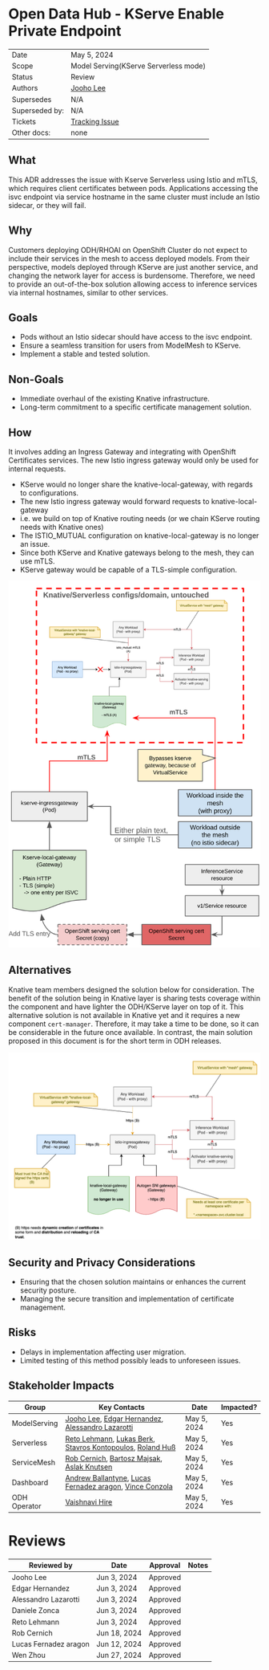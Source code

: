 # Open Data Hub - KServe Enable Private Endpoint 

|                |                                                                  |
| -------------- | ---------------------------------------------------------------- |
| Date           | May 5, 2024                                                      |
| Scope          | Model Serving(KServe Serverless mode)                            |
| Status         | Review                                                           |
| Authors        | [Jooho Lee](@JOOHO)                                              |
| Supersedes     | N/A                                                              |
| Superseded by: | N/A                                                              |
| Tickets        | [Tracking Issue](https://issues.redhat.com/browse/RHOAIENG-7918) |
| Other docs:    | none                                                             |


## What
This ADR addresses the issue with Kserve Serverless using Istio and mTLS, which requires client certificates between pods. Applications accessing the isvc endpoint via service hostname in the same cluster must include an Istio sidecar, or they will fail.

## Why
Customers deploying ODH/RHOAI on OpenShift Cluster do not expect to include their services in the mesh to access deployed models. From their perspective, models deployed through KServe are just another service, and changing the network layer for access is burdensome. Therefore, we need to provide an out-of-the-box solution allowing access to inference services via internal hostnames, similar to other services.

## Goals
- Pods without an Istio sidecar should have access to the isvc endpoint.
- Ensure a seamless transition for users from ModelMesh to KServe.
- Implement a stable and tested solution.

## Non-Goals
- Immediate overhaul of the existing Knative infrastructure.
- Long-term commitment to a specific certificate management solution.


## How
It involves adding an Ingress Gateway and integrating with OpenShift Certificates services.
The new Istio ingress gateway would only be used for internal requests.
- KServe would no longer share the knative-local-gateway, with regards to configurations.
- The new Istio ingress gateway would forward requests to knative-local-gateway
- i.e. we build on top of Knative routing needs (or we chain KServe routing needs with Knative ones)
- The ISTIO_MUTUAL configuration on knative-local-gateway is no longer an issue.
- Since both KServe and Knative gateways belong to the mesh, they can use mTLS.
- KServe gateway would be capable of a TLS-simple configuration.

![proposed architecture](./images/ODH-ADR-MS-0001-kserve-private-network-in-cluster-img-1.png)  

## Alternatives
Knative team members designed the solution below for consideration. The benefit of the solution being in Knative layer is sharing tests coverage within the component and have lighter the ODH/KServe layer on top of it. This alternative solution is not available in Knative yet and it requires a new component `cert-manager`. Therefore, it may take a time to be done, so it can be considerable in the future once available. In contrast, the main solution proposed in this document is for the short term in ODH releases.

![alternative architecture](./images/ODH-ADR-MS-0001-kserve-private-network-in-cluster-img-2.png)  

## Security and Privacy Considerations
- Ensuring that the chosen solution maintains or enhances the current security posture.
- Managing the secure transition and implementation of certificate management.

## Risks
- Delays in implementation affecting user migration.
- Limited testing of this method possibly leads to unforeseen issues.

## Stakeholder Impacts

| Group        | Key Contacts                                                                                                                                    | Date        | Impacted? |
| ------------ | ----------------------------------------------------------------------------------------------------------------------------------------------- | ----------- | --------- |
| ModelServing | [Jooho Lee](jlee@redhat.com), [Edgar Hernandez](ehernand@redhat.com), [Alessandro Lazarotti](lazarotti@redhat.com)                              | May 5, 2024 | Yes       |
| Serverless   | [Reto Lehmann](rlehmann@redhat.com), [Lukas Berk](lberk@redhat.com), [Stavros Kontopoulos](skontopo@redhat.com), [Roland Huß](rhuss@redhat.com) | May 5, 2024 | Yes       |
| ServiceMesh  | [Rob Cernich](rcernich@redhat.com), [Bartosz Majsak](bmajsak@redhat.com), [Aslak Knutsen](aknutsen@redhat.com)                                  | May 5, 2024 | Yes       |
| Dashboard    | [Andrew Ballantyne](aballant@redhat.com), [Lucas Fernadez aragon](lferrnan@redhat.com), [Vince Conzola](vconzola@redhat.com)                    | May 5, 2024 | Yes       |
| ODH Operator | [Vaishnavi Hire](vhire@redhat.com)                                                                                                              | May 5, 2024 | Yes       |

# Reviews

| Reviewed by           | Date         | Approval | Notes |
| --------------------- | -----------  | -------- | ----- |
| Jooho Lee             | Jun 3, 2024  | Approved |       |
| Edgar Hernandez       | Jun 3, 2024  | Approved |       |
| Alessandro Lazarotti  | Jun 3, 2024  | Approved |       |
| Daniele Zonca         | Jun 3, 2024  | Approved |       |
| Reto Lehmann          | Jun 3, 2024  | Approved |       |
| Rob Cernich           | Jun 18, 2024 | Approved |       |
| Lucas Fernadez aragon | Jun 12, 2024 | Approved |       |
| Wen Zhou              | Jun 27, 2024 | Approved |       |
